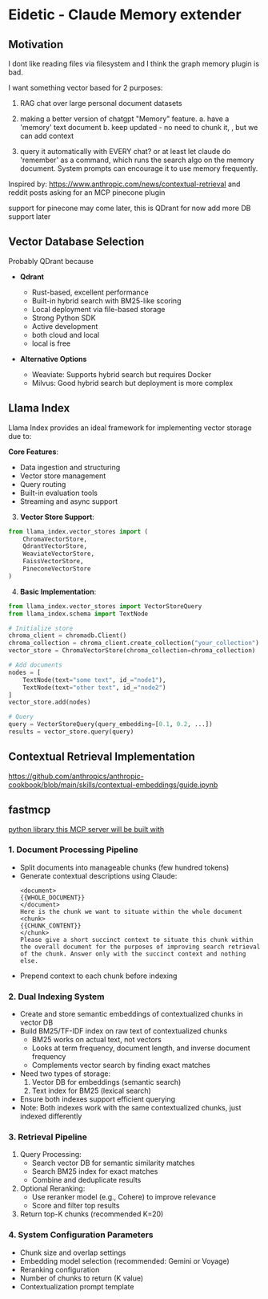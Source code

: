 # Eidetic - Claude Memory extender

## Motivation

I dont like reading files via filesystem and I think the graph memory plugin is bad.

I want something vector based for 2 purposes:

1. RAG chat over large personal document datasets

2. making a better version of chatgpt "Memory" feature. 
a. have a 'memory' text document
b. keep updated - no need to chunk it, , but we can add context
3. query it automatically with EVERY chat? or at least let claude do 'remember' as a command, which runs the
search algo on the memory document. 
System prompts can encourage it to use memory frequently.
 
Inspired by: https://www.anthropic.com/news/contextual-retrieval
and reddit posts asking for an MCP pinecone plugin

support for pinecone may come later, this is QDrant for now
add more DB support later

## Vector Database Selection

Probably QDrant because

- **Qdrant**
  - Rust-based, excellent performance
  - Built-in hybrid search with BM25-like scoring
  - Local deployment via file-based storage
  - Strong Python SDK
  - Active development
  - both cloud and local
  - local is free

- **Alternative Options**
  - Weaviate: Supports hybrid search but requires Docker
  - Milvus: Good hybrid search but deployment is more complex

## Llama Index
Llama Index provides an ideal framework for implementing vector storage due to:

**Core Features**:
  - Data ingestion and structuring
  - Vector store management
  - Query routing
  - Built-in evaluation tools
  - Streaming and async support

3. **Vector Store Support**:
```python
from llama_index.vector_stores import (
    ChromaVectorStore,
    QdrantVectorStore, 
    WeaviateVectorStore,
    FaissVectorStore,
    PineconeVectorStore
)
```

4. **Basic Implementation**:
```python
from llama_index.vector_stores import VectorStoreQuery
from llama_index.schema import TextNode

# Initialize store
chroma_client = chromadb.Client()
chroma_collection = chroma_client.create_collection("your_collection")
vector_store = ChromaVectorStore(chroma_collection=chroma_collection)

# Add documents
nodes = [
    TextNode(text="some text", id_="node1"),
    TextNode(text="other text", id_="node2")
]
vector_store.add(nodes)

# Query
query = VectorStoreQuery(query_embedding=[0.1, 0.2, ...])
results = vector_store.query(query)
```

## Contextual Retrieval Implementation

https://github.com/anthropics/anthropic-cookbook/blob/main/skills/contextual-embeddings/guide.ipynb

## fastmcp

[python library this MCP server will be built with](https://github.com/jlowin/fastmcp/blob/main/README.md)

### 1. Document Processing Pipeline
- Split documents into manageable chunks (few hundred tokens)
- Generate contextual descriptions using Claude:
  ```
  <document> 
  {{WHOLE_DOCUMENT}} 
  </document> 
  Here is the chunk we want to situate within the whole document 
  <chunk> 
  {{CHUNK_CONTENT}} 
  </chunk> 
  Please give a short succinct context to situate this chunk within the overall document for the purposes of improving search retrieval of the chunk. Answer only with the succinct context and nothing else.
  ```
- Prepend context to each chunk before indexing

### 2. Dual Indexing System
- Create and store semantic embeddings of contextualized chunks in vector DB
- Build BM25/TF-IDF index on raw text of contextualized chunks
  - BM25 works on actual text, not vectors
  - Looks at term frequency, document length, and inverse document frequency
  - Complements vector search by finding exact matches
- Need two types of storage:
  1. Vector DB for embeddings (semantic search)
  2. Text index for BM25 (lexical search)
- Ensure both indexes support efficient querying
- Note: Both indexes work with the same contextualized chunks, just indexed differently

### 3. Retrieval Pipeline
1. Query Processing:
   - Search vector DB for semantic similarity matches
   - Search BM25 index for exact matches
   - Combine and deduplicate results
2. Optional Reranking:
   - Use reranker model (e.g., Cohere) to improve relevance
   - Score and filter top results
3. Return top-K chunks (recommended K=20)

### 4. System Configuration Parameters
- Chunk size and overlap settings
- Embedding model selection (recommended: Gemini or Voyage)
- Reranking configuration
- Number of chunks to return (K value)
- Contextualization prompt template